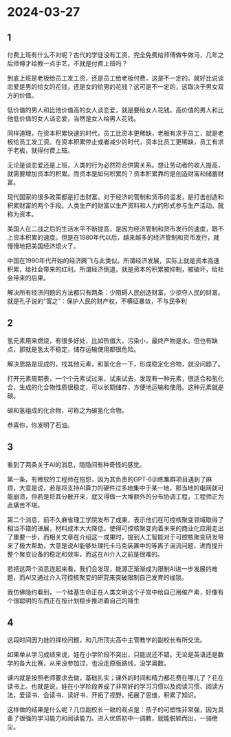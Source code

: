 # 2024-03-27

## 1


付费上班有什么不对呢？古代的学徒没有工资，完全免费给师傅做牛做马，几年之后师傅才给教一点手艺，不就是付费上班吗？

到底上班是老板给员工发工资，还是员工给老板付费，这是不一定的。就好比说谈恋爱是男的给女的花钱，还是女的给男的花钱？这可是不一定的，这取决于男女双方的价值。

低价值的男人和比他价值高的女人谈恋爱，就是要给女人花钱。高价值的男人和比他低价值的女人谈恋爱，当然是女人给男人花钱。

同样道理，在资本积累快速的时代，员工比资本更稀缺，老板有求于员工，就是老板给员工发工资。在资本积累停止或者减少的时代，资本比员工更稀缺，员工有求于老板，就得付费上班。

无论是谈恋爱还是上班，人类的行为必然符合供需关系。想让劳动者的收入提高，就需要增加资本的积累。而资本是如何积累的？资本积累靠的是创造财富和储蓄财富。

现代国家的很多政策都是打击财富。对于经济的管制和货币的滥发，是打击创造和积累财富的两个手段。人类生产的财富以生产资料和人力的形式参与生产活动，就称为资本。

美国人在二战之后的生活水平不断提高，是因为经济管制和货币发行的速度，跟不上资本积累的速度。但是在1980年代以后，越来越多的经济管制和货币发行，就慢慢地把美国经济熄火了。

中国在1990年代开始的经济腾飞与此类似。所谓经济发展，实际上就是资本高速积累，给社会带来的红利。所谓经济倒退，就是资本的积累被抑制，被破坏，给社会带来的后果。

解决所有经济问题的方法都只有两条：少阻碍人民创造财富。少掠夺人民的财富。就是孔子说的“富之”：保护人民的财产权，不横征暴敛，不与民争利







## 2


氢元素用来燃烧，有很多好处，比如热值大，污染小，最终产物是水。但也有缺点，那就是氢太不稳定，储存运输使用都很危险。

解决思路是现成的，找其他元素，和氢化合一下，形成稳定化合物，就没问题了。

打开元素周期表，一个个元素试过来，试来试去，发现有一种元素，很适合和氢化合，生成的化合物性质很稳定，可以长期储存，方便地运输和使用。这种元素就是碳。

碳和氢组成的化合物，可称之为碳氢化合物。

恭喜你，你发明了石油。






## 3


看到了两条关于AI的消息，隐隐间有种奇怪的感觉。

第一条，有微软的工程师在抱怨，因为其负责的GPT-6训练集群项目遇到了麻烦，大意是说，若是将支持AI算力的硬件过多地集中于某一地，那当地的电网就可能崩溃，但若是将其分散开来，就又得做一大堆额外的分布协调工程，工程师正为此痛苦不堪。

第二个消息，前不久麻省理工学院发布了成果，表示他们在可控核聚变领域取得了相当不错的进展，材料成本大大降低，使得可控核聚变向着未来的商业化应用走出了重要一步，而相关文章在介绍这一成果时，提到人工智能对于可控核聚变研发带来了极大帮助，大意是说AI能够处理托卡马克装置中的等离子湍流问题，进而提升整个聚变设备的稳定和效率，而这在AI介入之前是很难的。

若把这两个消息连起来看，我们会发现，能源正渐渐成为限制AI进一步发展的难题，而AI又通过介入可控核聚变的研究来突破限制自己发育的枷锁。

我仿佛隐约看到，一个硅基生命正在人类文明这个子宫中给自己用催产素，好像有个很聪明的东西正在按计划稳步推进着自己的降生







## 4


这段时间因为娃的择校问题，和几所顶尖高中主管教学的副校长有所交流。

如果单从学习成绩来说，娃在小学阶段不突出，只能说还不错。无论是英语还是数学的各大比赛，从来没参加过，也没走原版路线，没学奥数。

课内就是按照老师要求去做，基础扎实；课外的时间和精力都花费在哪儿了？花在读书上。也就是说，娃在小学阶段养成了非常好的学习习惯以及阅读习惯、阅读方法，爱读书、会读书、读好书，开拓了视野，拓展了思维，积累了知识。

这样做的结果是什么呢？几位副校长一致的观点是：孩子的可塑性非常强，因为具备了很强的学习能力和阅读能力。进入优质初中一调教，就能脱颖而出，一骑绝尘。









